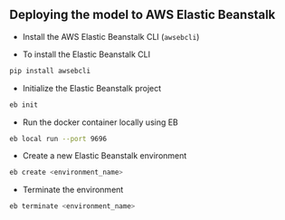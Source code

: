 ## Deploying the model to AWS Elastic Beanstalk

- Install the AWS Elastic Beanstalk CLI (`awsebcli`)

- To install the Elastic Beanstalk CLI

```bash
pip install awsebcli 
```
- Initialize the Elastic Beanstalk project 

```bash 
eb init 
```

- Run the docker container locally using EB
```bash
eb local run --port 9696
```

- Create a new Elastic Beanstalk environment
```bash
eb create <environment_name> 
```

- Terminate the environment 
```bash
eb terminate <environment_name> 
```
